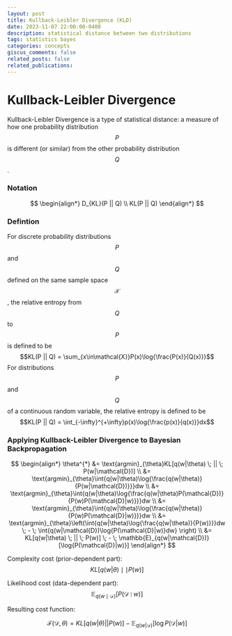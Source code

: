 ```yaml
---
layout: post
title: Kullback-Leibler Divergence (KLD)
date: 2023-11-07 22:00:00-0400
description: statistical distance between two distributions
tags: statistics bayes
categories: concepts
giscus_comments: false
related_posts: false
related_publications:
---
```


# Kullback-Leibler Divergence

Kullback-Leibler Divergence is a type of statistical distance: a measure of how one probability distribution $$P$$ is different (or similar) from the other probability distribution $$Q$$.

### Notation

$$
\begin{align*}
D_{KL}(P || Q) \\
KL(P || Q)
\end{align*}
$$

### Defintion

For discrete probability distributions $$P$$ and $$Q$$ defined on the same sample space $$\mathcal{X}$$, the relative entropy from $$Q$$ to $$P$$ is defined to be
$$KL(P || Q) = \sum_{x\in\mathcal{X}}P(x)\log{\frac{P(x)}{Q(x)}}$$
For distributions $$P$$ and $$Q$$ of a continuous random variable, the relative entropy is defined to be
$$KL(P || Q) = \int_{-\infty}^{+\infty}p(x)\log{\frac{p(x)}{q(x)}}dx$$

### Applying Kullback-Leibler Divergence to Bayesian Backpropagation

$$
\begin{align*}
	\theta^{*}
	&= \text{argmin}_{\theta}KL[q(w|\theta) \; || \; P(w|\mathcal{D})] \\
	&= \text{argmin}_{\theta}\int{q(w|\theta)\log{\frac{q(w|\theta)}{P(w|\mathcal{D})}}}dw \\
	&= \text{argmin}_{\theta}\int{q(w|\theta)\log{\frac{q(w|\theta)P(\mathcal{D})}{P(w)P(\mathcal{D}|w)}}}dw \\
	&= \text{argmin}_{\theta}\int{q(w|\theta)\log{\frac{q(w|\theta)}{P(w)P(\mathcal{D}|w)}}}dw \\
	&= \text{argmin}_{\theta}\left(\int{q(w|\theta)\log{\frac{q(w|\theta)}{P(w)}}}dw \;
	- \; \int{q(w|\mathcal{D})\log{P(\mathcal{D}|w)}dw}
	\right) \\
	&= KL[q(w|\theta) \; || \; P(w)] \;
	- \; \mathbb{E}_{q(w|\mathcal{D})}[\log{P(\mathcal{D}|w)}]
\end{align*}
$$

Complexity cost (prior-dependent part): $$KL[q(w|\theta) \mid \mid P(w)]$$

Likelihood cost (data-dependent part): $$\mathbb{E}_{q(w \mid \mathcal{D})}[P(\mathcal{D}\mid w)]$$

Resulting cost function:

$$
\mathcal{F}(\mathcal{D}, \theta) = KL[q(w|\theta) || P(w)]
	- \mathbb{E}_{q(w|\mathcal{D})}[\log P(\mathcal{D}|w)]
$$
